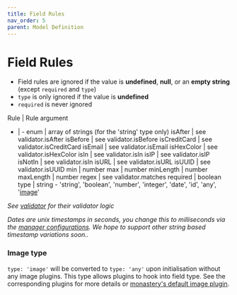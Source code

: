 ```yaml
---
title: Field Rules
nav_order: 5
parent: Model Definition
---
```


# Field Rules

  - Field rules are ignored if the value is **undefined**, **null**, or an **empty string** (except `required` and `type`)
  - `type` is only ignored if the value is **undefined**
  - `required` is never ignored

  Rule | Rule argument
  - | -
  enum | array of strings (for the 'string' type only)
  isAfter | see validator.isAfter
  isBefore | see validator.isBefore
  isCreditCard | see validator.isCreditCard
  isEmail | see validator.isEmail
  isHexColor | see validator.isHexColor
  isIn | see validator.isIn
  isIP | see validator.isIP
  isNotIn | see validator.isIn
  isURL | see validator.isURL
  isUUID | see validator.isUUID
  min | number
  max | number
  minLength | number
  maxLength | number
  regex | see validator.matches
  required | boolean
  type | string - 'string', 'boolean', 'number', 'integer', 'date', 'id', 'any', '[image](#image-type)'

  *See [validator](https://github.com/validatorjs/validator.js#validators) for their validator logic*

  *Dates are unix timestamps in seconds, you change this to milliseconds via the [manager configurations](./manager). We hope to support other string based timestamp variations soon..*

### Image type

  `type: 'image'` will be converted to `type: 'any'` upon initialisation without any image plugins. This type allows plugins to hook into field type. See the corresponding plugins for more details or [monastery's default image plugin](./image-plugin).
